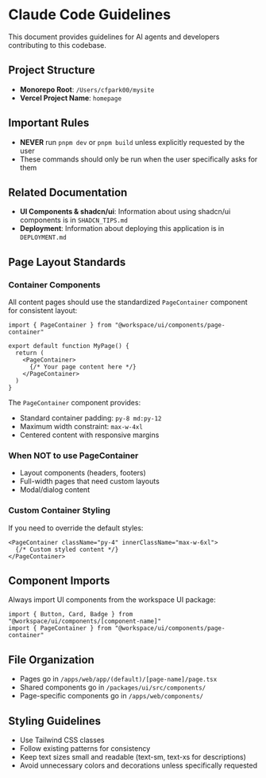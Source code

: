 # Claude Code Guidelines

This document provides guidelines for AI agents and developers contributing to this codebase.

## Project Structure

- **Monorepo Root**: `/Users/cfpark00/mysite`
- **Vercel Project Name**: `homepage`

## Important Rules

- **NEVER** run `pnpm dev` or `pnpm build` unless explicitly requested by the user
- These commands should only be run when the user specifically asks for them

## Related Documentation

- **UI Components & shadcn/ui**: Information about using shadcn/ui components is in `SHADCN_TIPS.md`
- **Deployment**: Information about deploying this application is in `DEPLOYMENT.md`

## Page Layout Standards

### Container Components

All content pages should use the standardized `PageContainer` component for consistent layout:

```tsx
import { PageContainer } from "@workspace/ui/components/page-container"

export default function MyPage() {
  return (
    <PageContainer>
      {/* Your page content here */}
    </PageContainer>
  )
}
```

The `PageContainer` component provides:
- Standard container padding: `py-8 md:py-12`
- Maximum width constraint: `max-w-4xl`
- Centered content with responsive margins

### When NOT to use PageContainer

- Layout components (headers, footers)
- Full-width pages that need custom layouts
- Modal/dialog content

### Custom Container Styling

If you need to override the default styles:

```tsx
<PageContainer className="py-4" innerClassName="max-w-6xl">
  {/* Custom styled content */}
</PageContainer>
```

## Component Imports

Always import UI components from the workspace UI package:

```tsx
import { Button, Card, Badge } from "@workspace/ui/components/[component-name]"
import { PageContainer } from "@workspace/ui/components/page-container"
```

## File Organization

- Pages go in `/apps/web/app/(default)/[page-name]/page.tsx`
- Shared components go in `/packages/ui/src/components/`
- Page-specific components go in `/apps/web/components/`

## Styling Guidelines

- Use Tailwind CSS classes
- Follow existing patterns for consistency
- Keep text sizes small and readable (text-sm, text-xs for descriptions)
- Avoid unnecessary colors and decorations unless specifically requested
